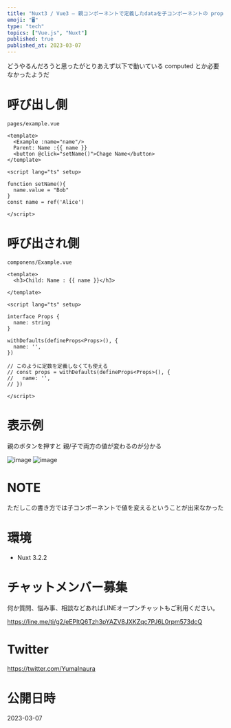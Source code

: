 ```yaml
---
title: "Nuxt3 / Vue3 – 親コンポーネントで定義したdataを子コンポーネントの props として渡して連動させる ( Compoti"
emoji: "🖥"
type: "tech"
topics: ["Vue.js", "Nuxt"]
published: true
published_at: 2023-03-07
---
```


どうやるんだろうと思ったがとりあえず以下で動いている
computed とか必要なかったようだ

# 呼び出し側

`pages/example.vue`

```vue
<template>
  <Example :name="name"/>
  Parent: Name :{{ name }}
  <button @click="setName()">Chage Name</button>
</template>

<script lang="ts" setup>

function setName(){
  name.value = "Bob"
}
const name = ref('Alice')

</script>
```

# 呼び出され側

`componens/Example.vue`

```vue
<template>
  <h3>Child: Name : {{ name }}</h3>

</template>

<script lang="ts" setup>

interface Props {
  name: string
}

withDefaults(defineProps<Props>(), {
  name: '',
})

// このように定数を定義しなくても使える
// const props = withDefaults(defineProps<Props>(), {
//   name: '',
// })

</script>

```

# 表示例

親のボタンを押すと
親/子で両方の値が変わるのが分かる

![image](https://user-images.githubusercontent.com/13635059/223432759-cafb4e13-0701-4b67-8b91-f6b385f1b2a4.png)
![image](https://user-images.githubusercontent.com/13635059/223432761-1202c26f-4472-4b53-a137-53a39e8f101f.png)


# NOTE

ただしこの書き方では子コンポーネントで値を変えるということが出来なかった


# 環境

- Nuxt 3.2.2

# チャットメンバー募集


何か質問、悩み事、相談などあればLINEオープンチャットもご利用ください。

https://line.me/ti/g2/eEPltQ6Tzh3pYAZV8JXKZqc7PJ6L0rpm573dcQ


# Twitter

https://twitter.com/YumaInaura


# 公開日時

2023-03-07
